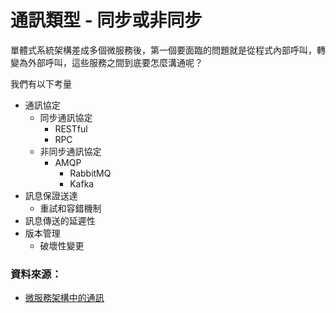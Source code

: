 # 通訊類型 - 同步或非同步

單體式系統架構差成多個微服務後，第一個要面臨的問題就是從程式內部呼叫，轉變為外部呼叫，這些服務之間到底要怎麼溝通呢？

我們有以下考量

- 通訊協定
  - 同步通訊協定
    - RESTful
    - RPC
  - 非同步通訊協定
    - AMQP
      - RabbitMQ
      - Kafka
- 訊息保證送達
  - 重試和容錯機制
- 訊息傳送的延遲性
- 版本管理
  - 破壞性變更

### 資料來源：

- [微服務架構中的通訊](https://docs.microsoft.com/zh-tw/dotnet/architecture/microservices/architect-microservice-container-applications/communication-in-microservice-architecture)
